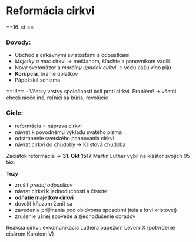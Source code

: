 # Reformácia cirkvi
==16. st.==

### Dovody:
- Obchod s cirkevnými sviatosťami a odpustkami
- *Majetky a moc* cirkvi -> mešťanom, šľachte a panovníkom vadili
- Nový svetonázor a *morálny úpadok cirkvi* -> vodu kážu víno pijú
- **Korupcia**, branie úplatkov
- Pápežská schizma

==!!!== - Všetky vrstvy spoločnosti boli proti cirkvi.
Problém! -> všetci chceli niečo iné, roľníci sa búria, revolúcie

### Ciele:
 - reformácia = náprava cirkvi
 - návrat k povodnému výkladu svatého písma
 - odstránenie svetského pannovania cirkvi
 - návrat cirkvi do chudoby -> Kristová chudoba

Začiatok reformácie -> **31. Okt 1517**
Martin Luther vybil na kláštor svojich 95 téz.

**Tézy**
  - zrušiť *predaj odpustkov*
  - návrat cirkvi k jednoduchosti a čistote
  - **odňatie majetkov cirkvi**
  - dovoliť kňazom ženiť sa
  - zavedenie prijímania pod obidvoma sposobmi (tela a krvi kristovej)
  - zrušenie ušnej spovede a zjednodušenie obradov

Reakcia cirkvi:
exkomunikácia Luthera pápežom Levom X (potvrdenie cisárom Karolom V)